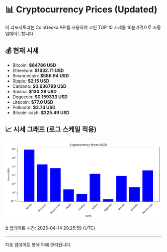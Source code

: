 
# 📊 Cryptocurrency Prices (Updated)

이 리포지토리는 CoinGecko API를 사용하여 코인 TOP 10 시세를 10분가격으로 자동 업데이트합니다.

## 💰 현재 시세
- Bitcoin: **$84786 USD**
- Ethereum: **$1632.71 USD**
- Binancecoin: **$586.94 USD**
- Ripple: **$2.15 USD**
- Cardano: **$0.636799 USD**
- Solana: **$130.28 USD**
- Dogecoin: **$0.159333 USD**
- Litecoin: **$77.0 USD**
- Polkadot: **$3.73 USD**
- Bitcoin-cash: **$325.49 USD**

## 📈 시세 그래프 (로그 스케일 적용)
![Crypto Prices](crypto_prices.png)

⏳ 업데이트 시간: 2025-04-14 20:25:59 (UTC)

---
자동 업데이트 봇에 의해 관리됩니다.
